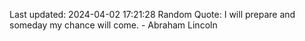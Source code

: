 Last updated: 2024-04-02 17:21:28
Random Quote: I will prepare and someday my chance will come. - Abraham Lincoln